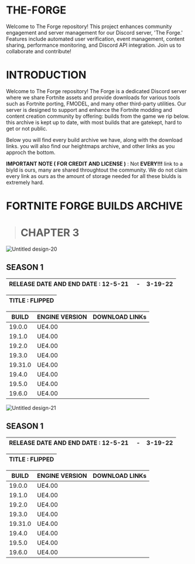 # THE-FORGE
Welcome to The Forge repository! This project enhances community engagement and server management for our Discord server, 'The Forge.' Features include automated user verification, event management, content sharing, performance monitoring, and Discord API integration. Join us to collaborate and contribute!

# INTRODUCTION
Welcome to The Forge repository! The Forge is a dedicated Discord server where we share Fortnite assets and provide downloads for various tools such as Fortnite porting, FMODEL, and many other third-party utilities. Our server is designed to support and enhance the Fortnite modding and content creation community by offering: builds from the game we rip below. this archive is kept up to date, with most builds that are gatekept, hard to get or not public.

Below you will find every build archive we have, along with the download links. you will also find our heightmaps archive, and other links as you approch the bottom.


**IMPORTANT NOTE ( FOR CREDIT AND LICENSE )** : Not **EVERY!!!** link to a biyld is ours, many are shared throughtout the community. We do not claim every link as ours as the amount of storage needed for all these biulds is extremely hard.

# FORTNITE FORGE BUILDS ARCHIVE 

> # CHAPTER 3 


































![Untitled design-20](https://github.com/user-attachments/assets/0fccb13e-618b-4789-9a54-5822eb8cbb13)


</head>
<body>
    <h2>SEASON 1    </h2>
    <table class="data-table">
        <thead>
            <tr>
                <th>RELEASE DATE AND END DATE : 12-5-21‎‎ ‎ ‎ ‎ ‎ -‎ ‎ ‎ ‎ ‎3-19-22 </th> <table class="data-table">
        <thead>
            <tr>
                <th> TITLE : FLIPPED </th>
    <table class="data-table">
        <thead>
            <tr>
                <th>BUILD</th>
                <th>ENGINE VERSION</th>
                <th>DOWNLOAD LINKs</th>
            </tr>
        </thead>
        <tbody>
            <tr>
                <td>19.0.0</td>
                <td> UE4.00</td>
                <td><a href= </a></td>
            </tr>
            <tr>
                <td>19.1.0</td>
                <td>UE4.00</td>
                <td><a href= </a></td>
            </tr>
            <tr>
                <td>19.2.0</td>
                <td>UE4.00</td>
                <td><a href= </a></td>
            </tr>
            <tr>
                <td>19.3.0</td>
                <td>UE4.00</td>
                <td><a href= </a></td>
             </tr>
            <tr>
                <td>19.31.0</td>
                <td>UE4.00</td>
                <td><a href= </a></td>
            </tr>
            <tr>
                <td>19.4.0</td>
                <td>UE4.00</td>
                <td><a href= </a></td>
            </tr>
            <tr>
                <td>19.5.0</td>
                <td>UE4.00</td>
                <td><a href= </a></td>
            </tr>
            <tr>
                <td>19.6.0</td>
                <td>UE4.00</td>
                <td><a href= </a></td>
            </tr>
        </tbody>
    </table>
</body>
</html>






![Untitled design-21](https://github.com/user-attachments/assets/809377bf-b8b6-4e36-8678-6dc793b24550)










</head>
<body>
    <h2>SEASON 1    </h2>
    <table class="data-table">
        <thead>
            <tr>
                <th>RELEASE DATE AND END DATE : 12-5-21‎‎ ‎ ‎ ‎ ‎ -‎ ‎ ‎ ‎ ‎3-19-22 </th> <table class="data-table">
        <thead>
            <tr>
                <th> TITLE : FLIPPED </th>
    <table class="data-table">
        <thead>
            <tr>
                <th>BUILD</th>
                <th>ENGINE VERSION</th>
                <th>DOWNLOAD LINKs</th>
            </tr>
        </thead>
        <tbody>
            <tr>
                <td>19.0.0</td>
                <td> UE4.00</td>
                <td><a href= </a></td>
            </tr>
            <tr>
                <td>19.1.0</td>
                <td>UE4.00</td>
                <td><a href= </a></td>
            </tr>
            <tr>
                <td>19.2.0</td>
                <td>UE4.00</td>
                <td><a href= </a></td>
            </tr>
            <tr>
                <td>19.3.0</td>
                <td>UE4.00</td>
                <td><a href= </a></td>
             </tr>
            <tr>
                <td>19.31.0</td>
                <td>UE4.00</td>
                <td><a href= </a></td>
            </tr>
            <tr>
                <td>19.4.0</td>
                <td>UE4.00</td>
                <td><a href= </a></td>
            </tr>
            <tr>
                <td>19.5.0</td>
                <td>UE4.00</td>
                <td><a href= </a></td>
            </tr>
            <tr>
                <td>19.6.0</td>
                <td>UE4.00</td>
                <td><a href= </a></td>
            </tr>
        </tbody>
    </table>
</body>
</html>


